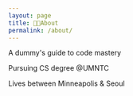 ```yaml
---
layout: page
title: 👩‍💻About
permalink: /about/
---
```

<p>A dummy's guide to code mastery</p>
<p>Pursuing CS degree @UMNTC</p>
<p>Lives between Minneapolis & Seoul</p>

